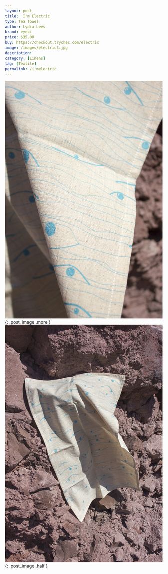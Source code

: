 ```yaml
---
layout: post
title:  I'm Electric
type: Tea Towel
author: Lydia Lees
brand: eyesi
price: $35.00
buy: https://checkout.trychec.com/electric
image: /images/electric3.jpg
description:
category: [Linens]
tag: [Textile]
permalink: /i'melectric
---
```

![](/images/electric1.jpg){: .post_image .more }
![](/images/electric2.jpg){: .post_image .half }